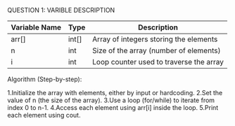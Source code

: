 QUESTION 1: 
VARIBLE DESCRIPTION

| Variable Name | Type       | Description                                     |
|---------------|------------|-------------------------------------------------|
| arr[]         | int[]      | Array of integers storing the elements          |
| n             | int        | Size of the array (number of elements)          |
| i             | int        | Loop counter used to traverse the array         |


Algorithm (Step-by-step):

1.Initialize the array with elements, either by input or hardcoding.
2.Set the value of n (the size of the array).
3.Use a loop (for/while) to iterate from index 0 to n-1.
4.Access each element using arr[i] inside the loop.
5.Print each element using cout.


